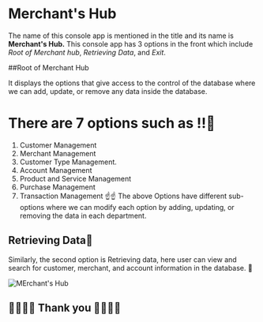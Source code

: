 ﻿# Merchant's Hub
 
 The name of this console app is mentioned in the title and its name is **Merchant's Hub.** This console app has 3 options in the front which include _Root of Merchant hub_, _Retrieving Data_, and _Exit_.

 

##Root of Merchant Hub

 

It displays the options that give access to the control of the database where we can add, update, or remove any data inside the database.

# There are 7 options such as !!🫵
1.	Customer Management
2.	Merchant Management
3.	Customer Type Management.
4.	 Account Management
5.	 Product and Service Management
6.	Purchase Management
7.	Transaction Management
 ☝️☝️  The above Options have different sub-options where we can modify each option by adding, updating, or removing the data in each department.



## Retrieving Data📑
Similarly, the second option is Retrieving data, here user can view and search for customer, merchant, and account information in the database. 
🔏

![MErchant's Hub]("C:\Users\ROBERT\Downloads\merchant.jpg")

              
##     🧿🧿🧿🧿 Thank you 👋👋👋👋
